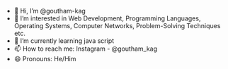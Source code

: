 - 👋 Hi, I’m @goutham-kag
- 👀 I’m interested in Web Development, Programming Languages, Operating Systems, Computer Networks, Problem-Solving Techniques etc.
- 🌱 I’m currently learning java script
- 📫 How to reach me: Instagram - @goutham_kag
- 😄 Pronouns: He/Him

<!---
goutham-kag/goutham-kag is a ✨ special ✨ repository because its `README.md` (this file) appears on your GitHub profile.
You can click the Preview link to take a look at your changes.
--->
